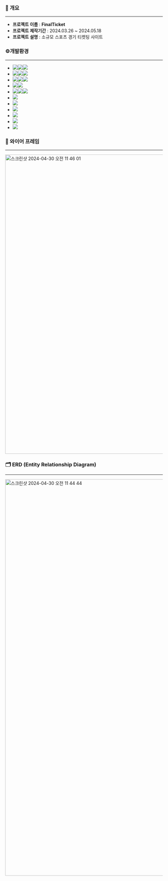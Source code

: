 ### 📄 개요
**********************
* **프로젝트 이름** : **FinalTicket**
* **프로젝트 제작기간** : 2024.03.26 ~ 2024.05.18
* **프로젝트 설명** : 
소규모 스포츠 경기 티켓팅 사이트<br>
### ⚙개발환경
*********************

- <img src="https://img.shields.io/badge/Framework-%23121011?style=for-the-badge"><img src="https://img.shields.io/badge/springboot-6DB33F?style=for-the-badge&logo=springboot&logoColor=white"><img src="https://img.shields.io/badge/3.2.2-515151?style=for-the-badge">
- <img src="https://img.shields.io/badge/Build-%23121011?style=for-the-badge"><img src="https://img.shields.io/badge/Gradle-02303A?style=for-the-badge&logo=Gradle&logoColor=white"><img src="https://img.shields.io/badge/8.7-515151?style=for-the-badge">
- <img src="https://img.shields.io/badge/Language-%23121011?style=for-the-badge"><img src="https://img.shields.io/badge/java-%23ED8B00?style=for-the-badge&logo=openjdk&logoColor=white"><img src="https://img.shields.io/badge/17-515151?style=for-the-badge">
- <img src="https://img.shields.io/badge/Project Encoding-%23121011?style=for-the-badge"><img src="https://img.shields.io/badge/UTF 8-EA2328?style=for-the-badge">
- <img src="https://img.shields.io/badge/DataBase-%23121011?style=for-the-badge"><img src="https://img.shields.io/badge/mysql-4479A1?style=for-the-badge&logo=mysql&logoColor=white"><img src="https://img.shields.io/badge/8.3-515151?style=for-the-badge">
- <img src="https://img.shields.io/badge/Thymeleaf-%23005C0F.svg?style=for-the-badge&logo=Thymeleaf&logoColor=white"/>
- <img src="https://img.shields.io/badge/HTML5-E34F26?style=flat-square&logo=html5&logoColor=white"/>
- <img src="https://img.shields.io/badge/JavaScript-F7DF1E?style=flat-square&logo=javascript&logoColor=black"/>
- <img src="https://img.shields.io/badge/jQuery-0769AD?style=flat-square&logo=jQuery&logoColor=white"/>
- <img src="https://img.shields.io/badge/CSS3-1572B6?style=flat-square&logo=css3&logoColor=white"/>
- <img src="https://img.shields.io/badge/redis-%23DD0031.svg?style=for-the-badge&logo=redis&logoColor=white"/>


### 📐 와이어 프레임
**************
<img width="955" alt="스크린샷 2024-04-30 오전 11 46 01" src="https://github.com/sparta-finals/finalticket/assets/80663499/61087702-fa9b-4b6c-8bc4-417c69a34f9e">



### 🗂️ ERD (Entity Relationship Diagram)
**************
<img width="1265" alt="스크린샷 2024-04-30 오전 11 44 44" src="https://github.com/sparta-finals/finalticket/assets/80663499/47868edb-b067-4794-a30d-0b0000afa0aa">
